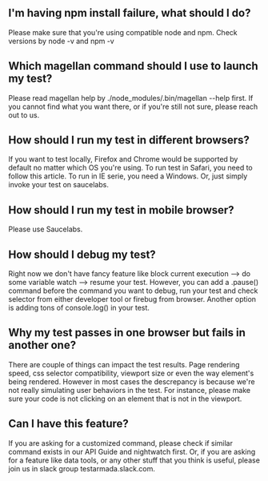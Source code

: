 ## I'm having npm install failure, what should I do?

Please make sure that you're using compatible node and npm. Check versions by node -v and npm -v

## Which magellan command should I use to launch my test?

Please read magellan help by ./node_modules/.bin/magellan --help first. If you cannot find what you want there, or if you're still not sure, please reach out to us.

## How should I run my test in different browsers?

If you want to test locally, Firefox and Chrome would be supported by default no matter which OS you're using. To run test in Safari, you need to follow this article. To run in IE serie, you need a Windows. Or, just simply invoke your test on saucelabs.

## How should I run my test in mobile browser?

Please use Saucelabs.

## How should I debug my test?

Right now we don't have fancy feature like block current execution --> do some variable watch --> resume your test. However, you can add a .pause() command before the command you want to debug, run your test and check selector from either developer tool or firebug from browser. Another option is adding tons of console.log() in your test.

## Why my test passes in one browser but fails in another one?

There are couple of things can impact the test results. Page rendering speed, css selector compatibility, viewport size or even the way element's being rendered. However in most cases the descrepancy is because we're not really simulating user behaviors in the test. For instance, please make sure your code is not clicking on an element that is not in the viewport.

## Can I have this feature?

If you are asking for a customized command, please check if similar command exists in our API Guide and nightwatch first. Or, if you are asking for a feature like data tools, or any other stuff that you think is useful, please join us in slack group testarmada.slack.com.